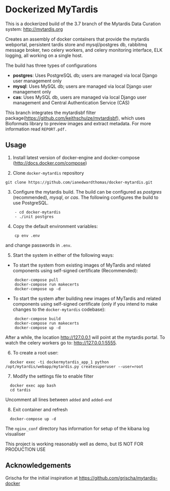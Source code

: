 Dockerized MyTardis
===================

This is a dockerized build of the 3.7 branch of the Mytardis Data Curation system: http://mytardis.org

Creates an assembly of docker containers that provide the mytardis webportal, persistent tardis store and mysql/postgres db,  rabbitmq message broker, two celery workers, and celery monitoring interface, ELK logging,  all working on a single host.

The build has three types of configurations
- **postgres**: Uses PostgreSQL db; users are managed via local Django user management only
- **mysql**: Uses MySQL db; users are managed via local Django user management only
- **cas**: Uses MySQL db, users are managed via local Django user management and Central Authentication Service (CAS)

This branch integrates the mytardisbf filter package(https://github.com/keithschulze/mytardisbf), which uses Bioformats library to preview images and extract metadata. For more information read ```REPORT.pdf.```

Usage
-----
1. Install latest version of docker-engine and docker-compose (http://docs.docker.com/compose)

2. Clone `docker-mytardis` repository
```
git clone https://github.com/ianedwardthomas/docker-mytardis.git
```

3. Configure the mytardis build. The build can be configured as *postgres* (recommended), *mysql*, or *cas*. The following configures the build to use PostgreSQL.
```
    - cd docker-mytardis
    - ./init postgres
```

4. Copy the default environment variables:
```
    cp env .env
```
  and change passwords in ```.env```.

5. Start the system in either of the following ways:
  
  - To start the system from existing images of MyTardis and related components  using self-signed certificate (Recommended): 
```
    docker-compose pull
    docker-compose run makecerts
    docker-compose up -d
```
 - To start the system after building new images of MyTardis and related components using self-signed certificate (only if you intend to make changes to the `docker-mytardis` codebase):
```
    docker-compose build
    docker-compose run makecerts
    docker-compose up -d
```
  After a while, the location http://127.0.0.1 will point at the mytardis portal. To watch the celery workers go to: http://127.0.0.1:5555.

6. To create a root user:
```  
  docker exec -ti dockermytardis_app_1 python /opt/mytardis/webapp/mytardis.py createsuperuser --user=root
```

7. Modify the settings file to enable filter
```
  docker exec app bash
  cd tardis
```
   Uncomment all lines between ```added``` and ```added-end```
  
8. Exit container and refresh
```
  docker-compose up -d
```

The ```nginx_conf``` directory has information for setup of the kibana log visualiser

This project is working reasonably well as demo, but IS NOT FOR PRODUCTION USE


Acknowledgements
----------------

Grischa for the initial inspiration at https://github.com/grischa/mytardis-docker
